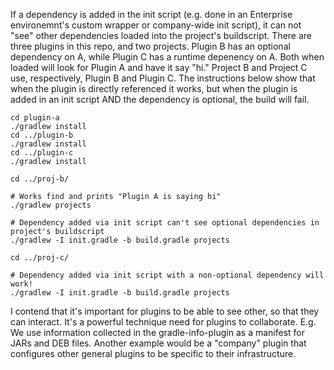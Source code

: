If a dependency is added in the init script (e.g. done in an Enterprise environemnt's custom wrapper or company-wide init script), it can not "see"
other dependencies loaded into the project's buildscript. There are three plugins in this repo, and two projects. Plugin B has an optional dependency 
on A, while Plugin C has a runtime depenency on A. Both when loaded will look for Plugin A and have it say "hi." Project B and Project C use, respectively,
Plugin B and Plugin C. The instructions below show that when the plugin is directly referenced it works, but when the plugin is added in an init script
AND the dependency is optional, the build will fail.

    cd plugin-a
    ./gradlew install
    cd ../plugin-b
    ./gradlew install
    cd ../plugin-c
    ./gradlew install

    cd ../proj-b/
    
    # Works find and prints "Plugin A is saying hi"
    ./gradlew projects
    
    # Dependency added via init script can't see optional dependencies in project's buildscript
    ./gradlew -I init.gradle -b build.gradle projects
    
    cd ../proj-c/

    # Dependency added via init script with a non-optional dependency will work!
    ./gradlew -I init.gradle -b build.gradle projects

I contend that it's important for plugins to be able to see other, so that they can interact. It's a powerful technique need for plugins
to collaborate. E.g. We use information collected in the gradle-info-plugin as a manifest for JARs and DEB files. Another example would
be a "company" plugin that configures other general plugins to be specific to their infrastructure.
